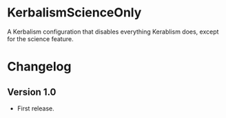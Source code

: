 # KerbalismScienceOnly

A Kerbalism configuration that disables everything Kerablism does, except for the science feature.


# Changelog

## Version 1.0

* First release.

